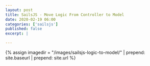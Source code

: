 ```yaml
---
layout: post
title: SailsJS - Move Logic From Controller to Model
date: 2020-02-19 06:00
categories: ['sailsjs']
published: false
excerpt: |

---
```


{% assign imagedir = "/images/sailsjs-logic-to-model/" | prepend: site.baseurl | prepend: site.url %}


